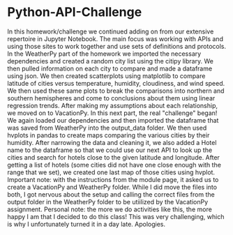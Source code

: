# Python-API-Challenge
In this homework/challenge we continued adding on from our extensive repertoire in Jupyter Notebook. The main focus was working with APIs and using those sites to work together and use sets of definitions and protocols. In the WeatherPy part of the homework we imported the necessary dependencies and created a random city list using the citipy library. We then pulled information on each city to compare and made a dataframe using json.  We then created scatterplots using matplotlib to compare latitude of cities versus temperature, humidity, cloudiness, and wind speed. We then used these same plots to break the comparisons into northern and southern hemispheres and come to conclusions about them using linear regression trends. After making my assumptions about each relationship, we moved on to VacationPy. In this next part, the real "challenge" began! We again loaded our dependencies and then imported the dataframe that was saved from WeatherPy into the output_data folder. We then used hvplots in pandas to create maps comparing the various cities by their humidity. After narrowing the data and cleaning it, we also added a Hotel name to the dataframe so that we could use our next API to look up the cities and search for hotels close to the given latitude and longitude. After getting a list of hotels (some cities did not have one close enough with the range that we set), we created one last map of those cities using hvplot.
Important note: with the instructions from the module page, it asked us to create a VacationPy and WeatherPy folder. While I did move the files into both, I got nervous about the setup and calling the correct files from the output folder in the WeatherPy folder to be utiilized by the VacationPy assignment.
Personal note: the more we do activities like this, the more happy I am that I decided to do this class! This was very challenging, which is why I unfortunately turned it in a day late. Apologies.
